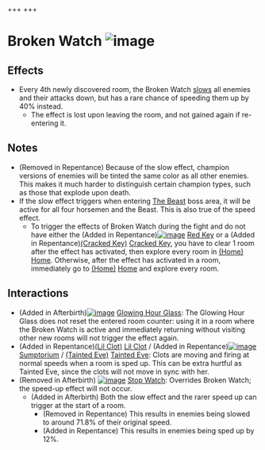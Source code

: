 +++
+++

 # Broken Watch ![image](/image/Broken_Watch.png) 


Effects
---------


* Every 4th newly discovered room, the Broken Watch [slows](/wiki/Slow "Slow") all enemies and their attacks down, but has a rare chance of speeding them up by 40% instead.
	+ The effect is lost upon leaving the room, and not gained again if re-entering it.


Notes
-------


* (Removed in Repentance) Because of the slow effect, champion versions of enemies will be tinted the same color as all other enemies. This makes it much harder to distinguish certain champion types, such as those that explode upon death.
* If the slow effect triggers when entering [The Beast](/wiki/The_Beast "The Beast") boss area, it will be active for all four horsemen and the Beast. This is also true of the speed effect.
	+ To trigger the effects of Broken Watch during the fight and do not have either the (Added in Repentance)[![image](/image/Red_Key.png)](/wiki/Red_Key "Red Key") [Red Key](/wiki/Red_Key "Red Key") or a (Added in Repentance)[(Cracked Key)](/wiki/Cracked_Key "Cracked Key") [Cracked Key](/wiki/Cracked_Key "Cracked Key"), you have to clear 1 room after the effect has activated, then explore every room in [(Home)](/wiki/Home "Home") [Home](/wiki/Home "Home"). Otherwise, after the effect has activated in a room, immediately go to [(Home)](/wiki/Home "Home") [Home](/wiki/Home "Home") and explore every room.


Interactions
--------------


* (Added in Afterbirth)[![image](/image/Glowing_Hour_Glass.png)](/wiki/Glowing_Hour_Glass "Glowing Hour Glass") [Glowing Hour Glass](/wiki/Glowing_Hour_Glass "Glowing Hour Glass"): The Glowing Hour Glass does not reset the entered room counter: using it in a room where the Broken Watch is active and immediately returning without visiting other new rooms will not trigger the effect again.
* (Added in Repentance)[(Lil Clot)](/wiki/Lil_Clot "Lil Clot") [Lil Clot](/wiki/Lil_Clot "Lil Clot") / (Added in Repentance)[![image](/image/Sumptorium.png)](/wiki/Sumptorium "Sumptorium") [Sumptorium](/wiki/Sumptorium "Sumptorium") /  [(Tainted Eve)](/wiki/Tainted_Eve "Tainted Eve") [Tainted Eve](/wiki/Tainted_Eve "Tainted Eve"): Clots are moving and firing at normal speeds when a room is sped up. This can be extra hurtful as Tainted Eve, since the clots will not move in sync with her.
* (Removed in Afterbirth) [![image](/image/Stop_Watch.png)](/wiki/Stop_Watch "Stop Watch") [Stop Watch](/wiki/Stop_Watch "Stop Watch"): Overrides Broken Watch; the speed-up effect will not occur.
	+ (Added in Afterbirth) Both the slow effect and the rarer speed up can trigger at the start of a room.
		- (Removed in Repentance) This results in enemies being slowed to around 71.8% of their original speed.
		- (Added in Repentance) This results in enemies being sped up by 12%.


